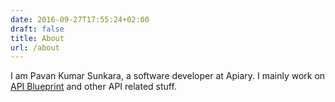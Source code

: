 ```yaml
---
date: 2016-09-27T17:55:24+02:00
draft: false
title: About
url: /about
---
```


I am Pavan Kumar Sunkara, a software developer at Apiary. I mainly work on [API Blueprint](https://apiblueprint.org) and other API related stuff.

